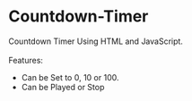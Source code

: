 # Countdown-Timer
Countdown  Timer Using HTML and JavaScript.<br><br>
Features:<ul><li>Can be Set to 0, 10 or 100.</li>
    <li>Can be Played or Stop</li>
  </ul>
